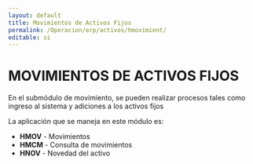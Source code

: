 ```yaml
---
layout: default
title: Movimientos de Activos Fijos
permalink: /Operacion/erp/activos/hmovimient/
editable: si
---
```


# MOVIMIENTOS DE ACTIVOS FIJOS  

En el submódulo de movimiento, se pueden realizar procesos tales como ingreso al sistema y adiciones a los activos fijos    

La aplicación que se maneja en este módulo es:

* **HMOV** - Movimientos  
* **HMCM** - Consulta de movimientos  
* **HNOV** - Novedad del activo

